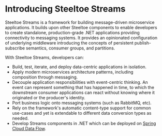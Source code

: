# Introducing Steeltoe Streams

Steeltoe Streams is a framework for building message-driven microservice applications. It builds upon other Steeltoe components to enable developers to create standalone, production-grade .NET applications providing connectivity to messaging systems.
It provides an opinionated configuration of underlying middleware introducing the concepts of persistent publish-subscribe semantics, consumer groups, and partitions.

With Steeltoe Streams, developers can:
* Build, test, iterate, and deploy data-centric applications in isolation.
* Apply modern microservices architecture patterns, including composition through messaging.
* Decouple application responsibilities with event-centric thinking. An event can represent something that has happened in time, to which the downstream consumer applications can react without knowing where it originated or the producer's identity.
* Port business logic onto messaging systems (such as RabbitMQ, etc).
* Rely on the framework's automatic content-type support for common use-cases and yet is extendable to different data conversion types as needed.
* Develop Streams components in .NET which can be deployed on [Spring Cloud Data Flow](https://spring.io/projects/spring-cloud-dataflow#overview).
